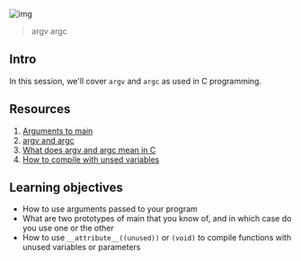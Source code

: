 ![img](https://assets.imaginablefutures.com/media/images/ALX_Logo.max-200x150.png)
> argv argc 

## Intro 
 In this session, we'll cover ```argv``` and ```argc``` as used in C programming.

## Resources 

1. [Arguments to main](https://publications.gbdirect.co.uk//c_book/chapter10/arguments_to_main.html)
2. [argv and argc](http://crasseux.com/books/ctutorial/argc-and-argv.html)
3. [What does argv and argc mean in C](https://www.youtube.com/watch?v=aP1ijjeZc24)
4. [How to compile with unsed variables](https://www.google.com/webhp?q=unused+variable+C)


## Learning objectives 
<ul>
<li>How to use arguments passed to your program</li>
<li>What are two prototypes of main that you know of, and in which case do you use one or the other</li>
<li>How to use <code>__attribute__((unused))</code> or <code>(void)</code> to compile functions with unused variables or parameters</li>
</ul>
</details>